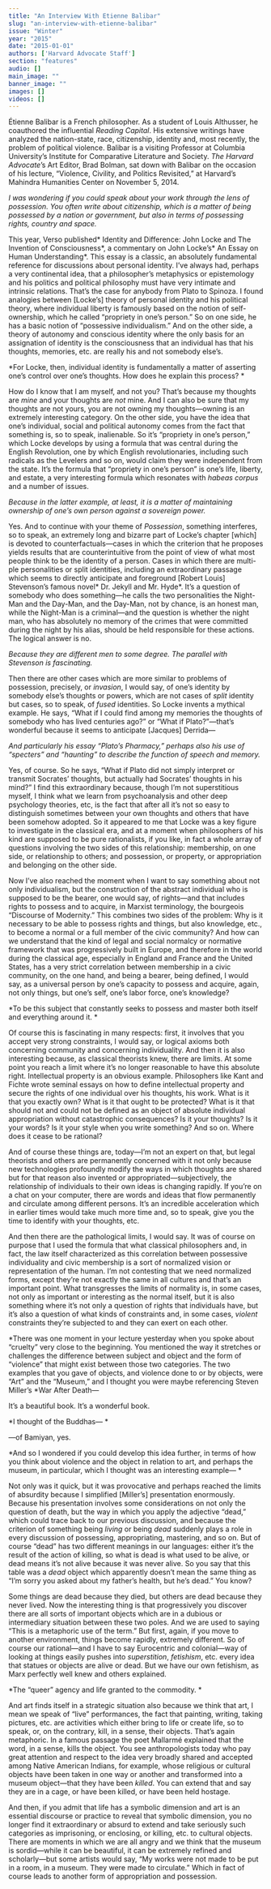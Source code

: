 ```yaml
---
title: "An Interview With Etienne Balibar"
slug: "an-interview-with-etienne-balibar"
issue: "Winter"
year: "2015"
date: "2015-01-01"
authors: ['Harvard Advocate Staff']
section: "features"
audio: []
main_image: ""
banner_image: ""
images: []
videos: []
---
```

     
Étienne Balibar is a French philosopher. As a student of Louis Althusser, he coauthored the influential *Reading Capital*. His extensive writings have analyzed the nation-state, race, citizenship, identity and, most recently, the problem of political violence. Balibar is a visiting Professor at Columbia University’s Institute for Comparative Literature and Society. *The Harvard Advocate*’s Art Editor, Brad Bolman, sat down with Balibar on the occasion of his lecture, “Violence, Civility, and Politics Revisited,” at Harvard’s Mahindra Humanities Center on November 5, 2014.  
  
*I was wondering if you could speak about your work through the lens of possession. You often write about citizenship, which is a matter of being possessed by a nation or government, but also in terms of possessing rights, country and space.*

   
This year, Verso published* Identity and Difference: John Locke and The Invention of Consciousness*, a commentary on John Locke’s* An Essay on Human Understanding*. This essay is a classic, an absolutely fundamental reference for discussions about personal identity. I’ve always had, perhaps a very continental idea, that a philosopher’s metaphysics or epistemology and his politics and political philosophy must have very intimate and intrinsic relations. That’s the case for anybody from Plato to Spinoza. I found analogies between [Locke’s] theory of personal identity and his political theory, where individual liberty is famously based on the notion of self-ownership, which he called “propriety in one’s person.” So on one side, he has a basic notion of “possessive individualism.” And on the other side, a theory of autonomy and conscious identity where the only basis for an assignation of identity is the consciousness that an individual has that his thoughts, memories, etc. are really his and not somebody else’s.  
 

   
*For Locke, then, individual identity is fundamentally a matter of asserting one’s control over one’s thoughts. How does he explain this process? *

   
How do I know that I am myself, and not you? That’s because my thoughts are *mine* and your thoughts are *not* mine. And I can also be sure that my thoughts are not yours, you are not owning my thoughts—owning is an extremely interesting category. On the other side, you have the idea that one’s individual, social and political autonomy comes from the fact that something is, so to speak, inalienable. So it’s “propriety in one’s person,” which Locke develops by using a formula that was central during the English Revolution, one by which English revolutionaries, including such radicals as the Levelers and so on, would claim they were independent from the state. It’s the formula that “propriety in one’s person” is one’s life, liberty, and estate, a very interesting formula which resonates with *habeas corpus* and a number of issues. 

   
*Because in the latter example, at least, it is a matter of maintaining ownership of one’s own person against a sovereign power.*

   
Yes. And to continue with your theme of *Possession*, something interferes, so to speak, an extremely long and bizarre part of Locke’s chapter [which] is devoted to counterfactuals—cases in which the criterion that he proposes yields results that are counterintuitive from the point of view of what most people think to be the identity of a person. Cases in which there are multi- ple personalities or split identities, including an extraordinary passage which seems to directly anticipate and foreground [Robert Louis] Stevenson’s famous novel* Dr. Jekyll and Mr. Hyde*. It’s a question of somebody who does something—he calls the two personalities the Night-Man and the Day-Man, and the Day-Man, not by chance, is an honest man, while the Night-Man is a criminal—and the question is whether the night man, who has absolutely no memory of the crimes that were committed during the night by his alias, should be held responsible for these actions. The logical answer is no. 

   
*Because they are different men to some degree. The parallel with Stevenson is fascinating.*

   
Then there are other cases which are more similar to problems of possession, precisely, or *invasion*, I would say, of one’s identity by somebody else’s thoughts or powers, which are not cases of *split* identity but cases, so to speak, of *fused* identities. So Locke invents a mythical example. He says, “What if I could find among my memories the thoughts of somebody who has lived centuries ago?” or “What if Plato?”—that’s wonderful because it seems to anticipate [Jacques] Derrida— 

   
*And particularly his essay “Plato’s Pharmacy,” perhaps also his use of “specters” and “haunting” to describe the function of speech and memory.*

   
Yes, of course. So he says, “What if Plato did not simply interpret or transmit Socrates’ thoughts, but actually had Socrates’ thoughts in his mind?” I find this extraordinary because, though I’m not superstitious myself, I think what we learn from psychoanalysis and other deep psychology theories, etc, is the fact that after all it’s not so easy to distinguish sometimes between your own thoughts and others that have been somehow adopted. So it appeared to me that Locke was a key figure to investigate in the classical era, and at a moment when philosophers of his kind are supposed to be pure rationalists, if you like, in fact a whole array of questions involving the two sides of this relationship: membership, on one side, or relationship to others; and possession, or property, or appropriation and belonging on the other side. 

   
Now I’ve also reached the moment when I want to say something about not only individualism, but the construction of the abstract individual who is supposed to be the bearer, one would say, of rights—and that includes rights to possess and to acquire, in Marxist terminology, the bourgeois “Discourse of Modernity.” This combines two sides of the problem: Why is it necessary to be able to possess rights and things, but also knowledge, etc., to become a normal or a full member of the civic community? And how can we understand that the kind of legal and social normalcy or normative framework that was progressively built in Europe, and therefore in the world during the classical age, especially in England and France and the United States, has a very strict correlation between membership in a civic community, on the one hand, and being a bearer, being defined, I would say, as a universal person by one’s capacity to possess and acquire, again, not only things, but one’s self, one’s labor force, one’s knowledge?

         
*To be this subject that constantly seeks to possess and master both itself and everything around it. *

   
Of course this is fascinating in many respects: first, it involves that you accept very strong constraints, I would say, or logical axioms both concerning community and concerning individuality. And then it is also interesting because, as classical theorists knew, there are limits. At some point you reach a limit where it’s no longer reasonable to have this absolute right. Intellectual property is an obvious example. Philosophers like Kant and Fichte wrote seminal essays on how to define intellectual property and secure the rights of one individual over his thoughts, his work. What is it that you exactly own? What is it that ought to be protected? What is it that should not and could not be defined as an object of absolute individual appropriation without catastrophic consequences? Is it your thoughts? Is it your words? Is it your style when you write something? And so on. Where does it cease to be rational? 

   
And of course these things are, today—I’m not an expert on that, but legal theorists and others are permanently concerned with it not only because new technologies profoundly modify the ways in which thoughts are shared but for that reason also invented or appropriated—subjectively, the relationship of individuals to their own ideas is changing rapidly. If you’re on a chat on your computer, there are words and ideas that flow permanently and circulate among different persons. It’s an incredible acceleration which in earlier times would take much more time and, so to speak, give you the time to identify with your thoughts, etc. 

   
And then there are the pathological limits, I would say. It was of course on purpose that I used the formula that what classical philosophers and, in fact, the law itself characterized as this correlation between possessive individuality and civic membership is a sort of normalized vision or representation of the human. I’m not contesting that we need normalized forms, except they’re not exactly the same in all cultures and that’s an important point. What transgresses the limits of normality is, in some cases, not only as important or interesting as the normal itself, but it is also something where it’s not only a question of rights that individuals have, but it’s also a question of what kinds of constraints and, in some cases, *violent* constraints they’re subjected to and they can exert on each other. 

   
*There was one moment in your lecture yesterday when you spoke about “cruelty” very close to the beginning. You mentioned the way it stretches or challenges the difference between subject and object and the form of “violence” that might exist between those two categories. The two examples that you gave of objects, and violence done to or by objects, were “Art” and the “Museum,” and I thought you were maybe referencing Steven Miller’s *War After Death— 

   
It’s a beautiful book. It’s a wonderful book. 

   
*I thought of the Buddhas— *

   
—of Bamiyan, yes. 

   
*And so I wondered if you could develop this idea further, in terms of how you think about violence and the object in relation to art, and perhaps the museum, in particular, which I thought was an interesting example— *

   
Not only was it quick, but it was provocative and perhaps reached the limits of absurdity because I simplified [Miller’s] presentation enormously. Because his presentation involves some considerations on not only the question of death, but the way in which you apply the adjective “dead,” which could trace back to our previous discussion, and because the criterion of something being *living* or being *dead* suddenly plays a role in every discussion of possessing, appropriating, mastering, and so on. But of course “dead” has two different meanings in our languages: either it’s the result of the action of killing, so what is dead is what used to be alive, or dead means it’s not alive because it was never alive. So you say that this table was a *dead* object which apparently doesn’t mean the same thing as “I’m sorry you asked about my father’s health, but he’s dead.” You know? 

   
Some things are dead because they died, but others are dead because they never lived. Now the interesting thing is that progressively you discover there are all sorts of important objects which are in a dubious or intermediary situation between these two poles. And we are used to saying “This is a metaphoric use of the term.” But first, again, if you move to another environment, things become rapidly, extremely different. So of course our rational—and I have to say Eurocentric and colonial—way of looking at things easily pushes into *superstition*, *fetishism*, etc. every idea that statues or objects are alive or dead. But we have our own fetishism, as Marx perfectly well knew and others explained. 

   
*The “queer” agency and life granted to the commodity. *

   
And art finds itself in a strategic situation also because we think that art, I mean we speak of “live” performances, the fact that painting, writing, taking pictures, etc. are activities which either bring to life or create life, so to speak, or, on the contrary, kill, in a sense, their objects. That’s again metaphoric. In a famous passage the poet Mallarmé explained that the word, in a sense, kills the object. You see anthropologists today who pay great attention and respect to the idea very broadly shared and accepted among Native American Indians, for example, whose religious or cultural objects have been taken in one way or another and transformed into a museum object—that they have been *killed*. You can extend that and say they are in a cage, or have been killed, or have been held hostage. 

   
And then, if you admit that life has a symbolic dimension and art is an essential discourse or practice to reveal that symbolic dimension, you no longer find it extraordinary or absurd to extend and take seriously such categories as imprisoning, or enclosing, or killing, etc. to cultural objects. There are moments in which we are all angry and we think that the museum is sordid—while it can be beautiful, it can be extremely refined and scholarly—but some artists would say, “My works were not made to be put in a room, in a museum. They were made to circulate.” Which in fact of course leads to another form of appropriation and possession. 

   